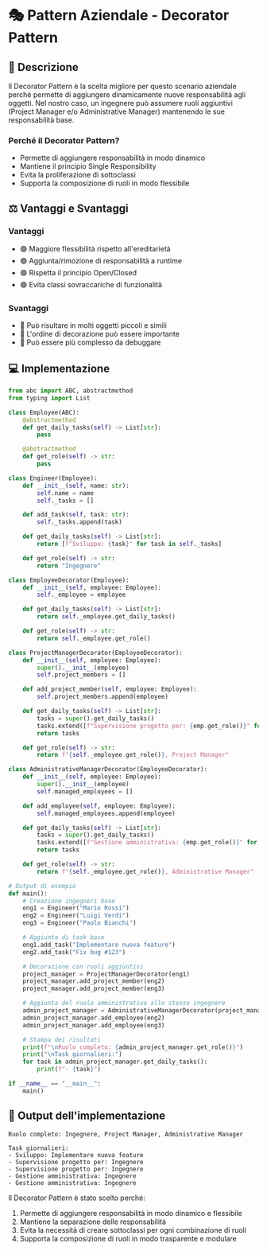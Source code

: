 # 🎭 Pattern Aziendale - Decorator Pattern

## 📝 Descrizione

Il Decorator Pattern è la scelta migliore per questo scenario aziendale perché permette di aggiungere dinamicamente nuove responsabilità agli oggetti. Nel nostro caso, un ingegnere può assumere ruoli aggiuntivi (Project Manager e/o Administrative Manager) mantenendo le sue responsabilità base.

### Perché il Decorator Pattern?

- Permette di aggiungere responsabilità in modo dinamico
- Mantiene il principio Single Responsibility
- Evita la proliferazione di sottoclassi
- Supporta la composizione di ruoli in modo flessibile

## ⚖️ Vantaggi e Svantaggi

### Vantaggi

- 🟢 Maggiore flessibilità rispetto all'ereditarietà
- 🟢 Aggiunta/rimozione di responsabilità a runtime
- 🟢 Rispetta il principio Open/Closed
- 🟢 Evita classi sovraccariche di funzionalità

### Svantaggi

- 🔴 Può risultare in molti oggetti piccoli e simili
- 🔴 L'ordine di decorazione può essere importante
- 🔴 Può essere più complesso da debuggare

## 💻 Implementazione

```python
from abc import ABC, abstractmethod
from typing import List

class Employee(ABC):
    @abstractmethod
    def get_daily_tasks(self) -> List[str]:
        pass

    @abstractmethod
    def get_role(self) -> str:
        pass

class Engineer(Employee):
    def __init__(self, name: str):
        self.name = name
        self._tasks = []

    def add_task(self, task: str):
        self._tasks.append(task)

    def get_daily_tasks(self) -> List[str]:
        return [f"Sviluppo: {task}" for task in self._tasks]

    def get_role(self) -> str:
        return "Ingegnere"

class EmployeeDecorator(Employee):
    def __init__(self, employee: Employee):
        self._employee = employee

    def get_daily_tasks(self) -> List[str]:
        return self._employee.get_daily_tasks()

    def get_role(self) -> str:
        return self._employee.get_role()

class ProjectManagerDecorator(EmployeeDecorator):
    def __init__(self, employee: Employee):
        super().__init__(employee)
        self.project_members = []

    def add_project_member(self, employee: Employee):
        self.project_members.append(employee)

    def get_daily_tasks(self) -> List[str]:
        tasks = super().get_daily_tasks()
        tasks.extend([f"Supervisione progetto per: {emp.get_role()}" for emp in self.project_members])
        return tasks

    def get_role(self) -> str:
        return f"{self._employee.get_role()}, Project Manager"

class AdministrativeManagerDecorator(EmployeeDecorator):
    def __init__(self, employee: Employee):
        super().__init__(employee)
        self.managed_employees = []

    def add_employee(self, employee: Employee):
        self.managed_employees.append(employee)

    def get_daily_tasks(self) -> List[str]:
        tasks = super().get_daily_tasks()
        tasks.extend([f"Gestione amministrativa: {emp.get_role()}" for emp in self.managed_employees])
        return tasks

    def get_role(self) -> str:
        return f"{self._employee.get_role()}, Administrative Manager"

# Output di esempio
def main():
    # Creazione ingegneri base
    eng1 = Engineer("Mario Rossi")
    eng2 = Engineer("Luigi Verdi")
    eng3 = Engineer("Paolo Bianchi")

    # Aggiunta di task base
    eng1.add_task("Implementare nuova feature")
    eng2.add_task("Fix bug #123")

    # Decorazione con ruoli aggiuntivi
    project_manager = ProjectManagerDecorator(eng1)
    project_manager.add_project_member(eng2)
    project_manager.add_project_member(eng3)

    # Aggiunta del ruolo amministrativo allo stesso ingegnere
    admin_project_manager = AdministrativeManagerDecorator(project_manager)
    admin_project_manager.add_employee(eng2)
    admin_project_manager.add_employee(eng3)

    # Stampa dei risultati
    print(f"\nRuolo completo: {admin_project_manager.get_role()}")
    print("\nTask giornalieri:")
    for task in admin_project_manager.get_daily_tasks():
        print(f"- {task}")

if __name__ == "__main__":
    main()
```

## 🎯 Output dell'implementazione

```
Ruolo completo: Ingegnere, Project Manager, Administrative Manager

Task giornalieri:
- Sviluppo: Implementare nuova feature
- Supervisione progetto per: Ingegnere
- Supervisione progetto per: Ingegnere
- Gestione amministrativa: Ingegnere
- Gestione amministrativa: Ingegnere
```

Il Decorator Pattern è stato scelto perché:

1. Permette di aggiungere responsabilità in modo dinamico e flessibile
2. Mantiene la separazione delle responsabilità
3. Evita la necessità di creare sottoclassi per ogni combinazione di ruoli
4. Supporta la composizione di ruoli in modo trasparente e modulare
